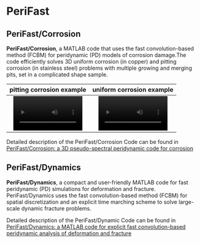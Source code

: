 # PeriFast

## PeriFast/Corrosion

**PeriFast/Corrosion**, a MATLAB code that uses the fast convolution-based method (FCBM) for peridynamic (PD) models of corrosion damage.The code efficiently solves 3D uniform corrosion (in copper) and pitting corrosion (in stainless steel) problems with multiple growing and merging pits, set in a complicated shape sample.

pitting corrosion example | uniform corrosion example
:-: | :-:
<video src='https://user-images.githubusercontent.com/105760338/191662351-4b5b7983-dace-4a5a-b6ca-14bc38a26a59.mp4' width=180/> | <video src='https://user-images.githubusercontent.com/105760338/191662425-bd6dac23-1016-4826-9050-0d739a8ec086.mp4' width=180/>

Detailed description of the PeriFast/Corrosion Code can be found in [PeriFast/Corrosion: a 3D pseudo-spectral peridynamic code for corrosion](https://doi.org/10.21203/rs.3.rs-2046856/v1)

## PeriFast/Dynamics

**PeriFast/Dynamics**, a compact and user-friendly MATLAB code for fast peridynamic (PD) simulations for deformation and fracture. PeriFast/Dynamics uses the fast convolution-based method (FCBM) for spatial discretization and an explicit time marching scheme to solve large-scale dynamic fracture problems.

Detailed description of the PeriFast/Dynamic Code can be found in [PeriFast/Dynamics: a MATLAB code for explicit fast convolution-based peridynamic analysis of deformation and fracture](https://doi.org/10.21203/rs.3.rs-2019917/v1 )
